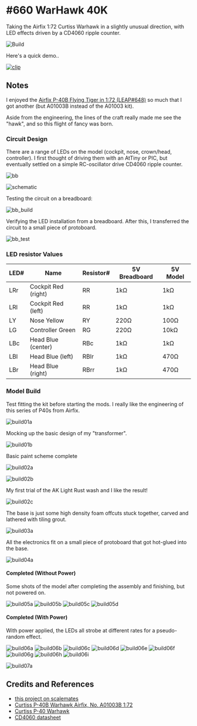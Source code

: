 # #660 WarHawk 40K

Taking the Airfix 1:72 Curtiss Warhawk in a slightly unusual direction, with LED effects driven by a CD4060 ripple counter.

![Build](./assets/WarHawk40K_build.jpg?raw=true)

Here's a quick demo..

[![clip](./assets/demo-cover.jpg?raw=true)](https://www.instagram.com/reel/CjF6VCdhZmM/)

## Notes

I enjoyed the [Airfix P-40B Flying Tiger in 1:72 (LEAP#648)](../FlyingTigers) so much
that I got another (but A01003B instead of the A01003 kit).

Aside from the engineering, the lines of the craft really made me see the "hawk",
and so this flight of fancy was born.

### Circuit Design

There are a range of LEDs on the model (cockpit, nose, crown/head, controller).
I first thought of driving them with an AtTiny or PIC, but eventually settled on a simple
RC-oscillator drive CD4060 ripple counter.

![bb](./assets/WarHawk40K_bb.jpg?raw=true)

![schematic](./assets/WarHawk40K_schematic.jpg?raw=true)

Testing the circuit on a breadboard:

![bb_build](./assets/WarHawk40K_bb_build.jpg?raw=true)

Verifying the LED installation from a breadboard. After this, I transferred the circuit to a small piece of protoboard.

![bb_test](./assets/WarHawk40K_bb_test.jpg?raw=true)

### LED resistor Values

| LED# | Name                | Resistor# | 5V Breadboard | 5V Model |
|------|---------------------|-----------|---------------|----------|
| LRr  | Cockpit Red (right) | RR        | 1kΩ           | 1kΩ      |
| LRl  | Cockpit Red (left)  | RR        | 1kΩ           | 1kΩ      |
| LY   | Nose Yellow         | RY        | 220Ω          | 100Ω     |
| LG   | Controller Green    | RG        | 220Ω          | 10kΩ     |
| LBc  | Head Blue (center)  | RBc       | 1kΩ           | 1kΩ      |
| LBl  | Head Blue (left)    | RBlr      | 1kΩ           | 470Ω     |
| LBr  | Head Blue (right)   | RBrr      | 1kΩ           | 470Ω     |

### Model Build

Test fitting the kit before starting the mods. I really like the engineering of this series of P40s from Airfix.

![build01a](./assets/build01a.jpg?raw=true)

Mocking up the basic design of my "transformer".

![build01b](./assets/build01b.jpg?raw=true)

Basic paint scheme complete

![build02a](./assets/build02a.jpg?raw=true)

![build02b](./assets/build02b.jpg?raw=true)

My first trial of the AK Light Rust wash and I like the result!

![build02c](./assets/build02c.jpg?raw=true)

The base is just some high density foam offcuts stuck together, carved and lathered with tiling grout.

![build03a](./assets/build03a.jpg?raw=true)

All the electronics fit on a small piece of protoboard that got hot-glued into the base.

![build04a](./assets/build04a.jpg?raw=true)

#### Completed (Without Power)

Some shots of the model after completing the assembly and finishing, but not powered on.

![build05a](./assets/build05a.jpg?raw=true)
![build05b](./assets/build05b.jpg?raw=true)
![build05c](./assets/build05c.jpg?raw=true)
![build05d](./assets/build05d.jpg?raw=true)

#### Completed (With Power)

With power applied, the LEDs all strobe at different rates for a pseudo-random effect.

![build06a](./assets/build06a.jpg?raw=true)
![build06b](./assets/build06b.jpg?raw=true)
![build06c](./assets/build06c.jpg?raw=true)
![build06d](./assets/build06d.jpg?raw=true)
![build06e](./assets/build06e.jpg?raw=true)
![build06f](./assets/build06f.jpg?raw=true)
![build06g](./assets/build06g.jpg?raw=true)
![build06h](./assets/build06h.jpg?raw=true)
![build06i](./assets/build06i.jpg?raw=true)

![build07a](./assets/build07a.jpg?raw=true)

## Credits and References

* [this project on scalemates](https://www.scalemates.com/profiles/mate.php?id=74137&p=projects&project=132125)
* [Curtiss P-40B Warhawk Airfix, No. A01003B 1:72](https://www.scalemates.com/kits/airfix-a01003b-curtiss-p-40b-warhawk--1260859)
* [Curtiss P-40 Warhawk](https://en.wikipedia.org/wiki/Curtiss_P-40_Warhawk)
* [CD4060 datasheet](https://www.futurlec.com/4000Series/CD4060.shtml)
